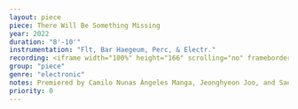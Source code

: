 ```yaml
---
layout: piece
piece: There Will Be Something Missing
year: 2022
duration: "8'-10'"
instrumentation: "Flt, Bar Haegeum, Perc, & Electr."
recording: <iframe width="100%" height="166" scrolling="no" frameborder="no" allow="autoplay" src="https://w.soundcloud.com/player/?url=https%3A//api.soundcloud.com/tracks/1401644587&color=%23ff5500&auto_play=false&hide_related=false&show_comments=true&show_user=true&show_reposts=false&show_teaser=true"></iframe>
group: "piece"
genre: "electronic"
notes: Premiered by Camilo Nunas Ángeles Manga, Jeonghyeon Joo, and Sae Hashimoto. The DiMenna Center for Classical Music, NYC. 
priority: 0
---
```

